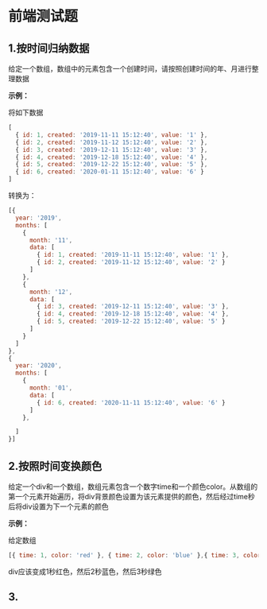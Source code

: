 # 前端测试题

## 1.按时间归纳数据

给定一个数组，数组中的元素包含一个创建时间，请按照创建时间的年、月进行整理数据

**示例：**

将如下数据

```javascript
[
  { id: 1, created: '2019-11-11 15:12:40', value: '1' },
  { id: 2, created: '2019-11-12 15:12:40', value: '2' },
  { id: 3, created: '2019-12-11 15:12:40', value: '3' },
  { id: 4, created: '2019-12-18 15:12:40', value: '4' },
  { id: 5, created: '2019-12-22 15:12:40', value: '5' },
  { id: 6, created: '2020-01-11 15:12:40', value: '6' }
]

```

转换为：

``` javascript
[{
  year: '2019',
  months: [
    {
      month: '11',
      data: [
        { id: 1, created: '2019-11-11 15:12:40', value: '1' },
        { id: 2, created: '2019-11-12 15:12:40', value: '2' }
      ]
    },
    {
      month: '12',
      data: [
        { id: 3, created: '2019-12-11 15:12:40', value: '3' },
        { id: 4, created: '2019-12-18 15:12:40', value: '4' },
        { id: 5, created: '2019-12-22 15:12:40', value: '5' }
      ]
    }
  ]
},
{
  year: '2020',
  months: [
    {
      month: '01',
      data: [
        { id: 6, created: '2020-11-11 15:12:40', value: '6' }
      ]
    },

  ]
}]
```

## 2.按照时间变换颜色

给定一个div和一个数组，数组元素包含一个数字time和一个颜色color。从数组的第一个元素开始遍历，将div背景颜色设置为该元素提供的颜色，然后经过time秒后将div设置为下一个元素的颜色

**示例：**

给定数组

```javascript
[{ time: 1, color: 'red' }, { time: 2, color: 'blue' },{ time: 3, color: 'green'}]

```

div应该变成1秒红色，然后2秒蓝色，然后3秒绿色

## 3.